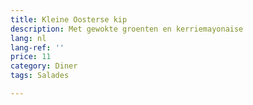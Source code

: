```yaml
---
title: Kleine Oosterse kip
description: Met gewokte groenten en kerriemayonaise
lang: nl
lang-ref: ''
price: 11
category: Diner
tags: Salades

---
```

